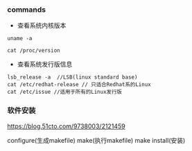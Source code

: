 ### commands

* 查看系统内核版本 
```
uname -a

cat /proc/version
```
* 查看系统发行版信息
```
lsb_release -a  //LSB(linux standard base)
cat /etc/redhat-release // 只适合Redhat系的Linux
cat /etc/issue //适用于所有的Linux发行版
```

### 软件安装

https://blog.51cto.com/9738003/2121459

configure(生成makefile) make(执行makefile) make install(安装)